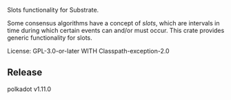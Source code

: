Slots functionality for Substrate.

Some consensus algorithms have a concept of *slots*, which are intervals in
time during which certain events can and/or must occur.  This crate
provides generic functionality for slots.

License: GPL-3.0-or-later WITH Classpath-exception-2.0


## Release

polkadot v1.11.0
